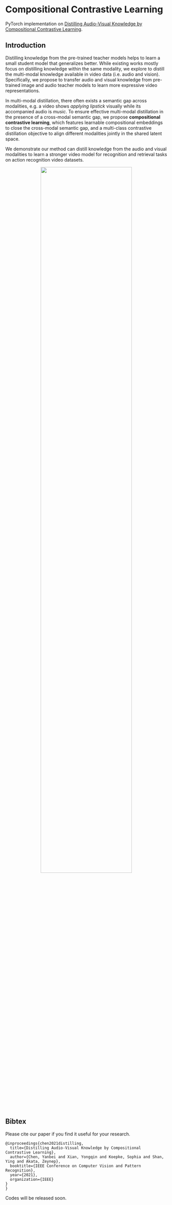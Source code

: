 # Compositional Contrastive Learning

PyTorch implementation on [Distilling Audio-Visual Knowledge by Compositional Contrastive Learning](https://yanbeic.github.io/Doc/CVPR21-ChenY.pdf).

## Introduction 

Distilling knowledge from the pre-trained teacher models helps to learn a small student model that generalizes better. While existing works mostly focus on distilling knowledge within the same modality, we explore to distill the multi-modal knowledge available in video data (i.e. audio and vision). Specifically, we propose to transfer audio and visual knowledge from pre-trained image and audio teacher models to learn more expressive video representations.   

In multi-modal distillation, there often exists a semantic gap across modalities, e.g. a video shows *applying lipstick* visually while its accompanied audio is *music*. To ensure effective multi-modal distillation in the presence of a cross-modal semantic gap, we propose **compositional contrastive learning**, which features learnable compositional embeddings to close the cross-modal semantic gap, and a multi-class contrastive distillation objective to align different modalities jointly in the shared latent space.  

We demonstrate our method can distill knowledge from the audio and visual modalities to learn a stronger video model for recognition and retrieval tasks on action recognition video datasets. 

<p align="center">
<img src="https://github.com/yanbeic/CCL/blob/main/figure/overview.png" width="75%">
</p>

## Bibtex
Please cite our paper if you find it useful for your research.

```
@inproceedings{chen2021distilling,
  title={Distilling Audio-Visual Knowledge by Compositional Contrastive Learning},
  author={Chen, Yanbei and Xian, Yongqin and Koepke, Sophia and Shan, Ying and Akata, Zeynep},
  booktitle={IEEE Conference on Computer Vision and Pattern Recognition},
  year={2021},
  organization={IEEE}
}
}
```

Codes will be released soon.